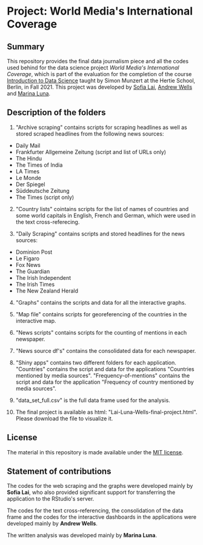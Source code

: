 
# Project: World Media's International Coverage

## Summary

This repository provides the final data journalism piece and all the codes used behind for the data science project *World Media's International Coverage*, which is part of the evaluation for the completion of the course [Introduction to Data Science](https://github.com/intro-to-data-science-21) taught by Simon Munzert at the Hertie School, Berlin, in Fall 2021. This project was developed by [Sofia  Lai](https://github.com/sofialai), [Andrew Wells](https://github.com/andrewwells991) and [Marina Luna](https://github.com/marinaluna-hertie). 

## Description of the folders 

1. "Archive scraping" contains scripts for scraping headlines as well as stored scraped headlines from the following news sources: 

- Daily Mail 
- Frankfurter Allgemeine Zeitung (script and list of URLs only)
- The Hindu 
- The Times of India
- LA Times 
- Le Monde
- Der Spiegel 
- Süddeutsche Zeitung 
- The Times (script only)

2. "Country lists" cointains scripts for the list of names of countries and some world capitals in English, French and German, which were used in the text cross-referecing.

3. "Daily Scraping" contains scripts and stored headlines for the news sources: 

- Dominion Post 
- Le Figaro
- Fox News 
- The Guardian 
- The Irish Independent
- The Irish Times 
- The New Zealand Herald
 
4. "Graphs" contains the scripts and data for all the interactive graphs. 

5. "Map file" contains scripts for georeferencing of the countries in the interactive map. 

6. "News scripts" contains scripts for the counting of mentions in each newspaper. 

7. "News source df's" contains the consolidated data for each newspaper. 

8. "Shiny apps" contains two different folders for each application. "Countries" contains the script and data for the applications "Countries mentioned by media sources". "Frequency-of-mentions" contains the script and data for the application "Frequency of country mentioned by media sources".

8. "data_set_full.csv" is the full data frame used for the analysis. 

9. The final project is available as html: "Lai-Luna-Wells-final-project.html". Please download the file to visualize it. 

## License

The material in this repository is made available under the [MIT license](http://opensource.org/licenses/mit-license.php). 

## Statement of contributions

The codes for the web scraping and the graphs were developed mainly by **Sofia Lai**, who also provided significant support for transferring the application to the RStudio's server. 

The codes for the text cross-referencing, the consolidation of the data frame and the codes for the interactive dashboards in the applications were developed mainly by **Andrew Wells**. 

The written analysis was developed mainly by **Marina Luna**.
